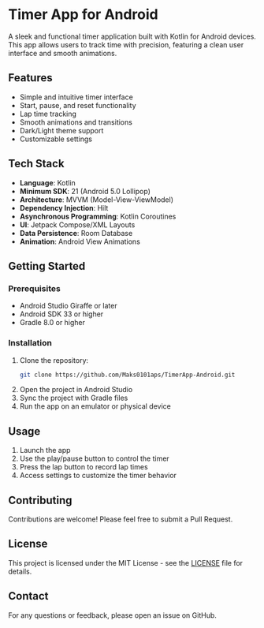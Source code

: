 # Timer App for Android

A sleek and functional timer application built with Kotlin for Android devices. This app allows users to track time with precision, featuring a clean user interface and smooth animations.

## Features

- Simple and intuitive timer interface
- Start, pause, and reset functionality
- Lap time tracking
- Smooth animations and transitions
- Dark/Light theme support
- Customizable settings

## Tech Stack

- **Language**: Kotlin
- **Minimum SDK**: 21 (Android 5.0 Lollipop)
- **Architecture**: MVVM (Model-View-ViewModel)
- **Dependency Injection**: Hilt
- **Asynchronous Programming**: Kotlin Coroutines
- **UI**: Jetpack Compose/XML Layouts
- **Data Persistence**: Room Database
- **Animation**: Android View Animations

## Getting Started

### Prerequisites

- Android Studio Giraffe or later
- Android SDK 33 or higher
- Gradle 8.0 or higher

### Installation

1. Clone the repository:
   ```bash
   git clone https://github.com/Maks0101aps/TimerApp-Android.git
   ```
2. Open the project in Android Studio
3. Sync the project with Gradle files
4. Run the app on an emulator or physical device

## Usage

1. Launch the app
2. Use the play/pause button to control the timer
3. Press the lap button to record lap times
4. Access settings to customize the timer behavior

## Contributing

Contributions are welcome! Please feel free to submit a Pull Request.

## License

This project is licensed under the MIT License - see the [LICENSE](LICENSE) file for details.

## Contact

For any questions or feedback, please open an issue on GitHub.